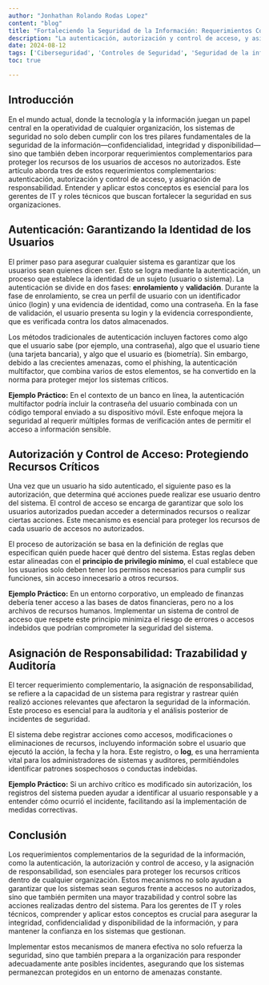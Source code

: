 ```yaml
---
author: "Jonhathan Rolando Rodas Lopez"
content: "blog"
title: "Fortaleciendo la Seguridad de la Información: Requerimientos Complementarios Claves"
description: "La autenticación, autorización y control de acceso, y asignación de responsabilidad son requerimientos complementarios esenciales para fortalecer la seguridad de la información en cualquier organización. En este artículo, exploraremos cada uno de estos conceptos, su importancia y cómo se aplican en la práctica."
date: 2024-08-12
tags: ['Ciberseguridad', 'Controles de Seguridad', 'Seguridad de la informacion', 'ISC2']
toc: true

---
```


## Introducción

En el mundo actual, donde la tecnología y la información juegan un papel central en la operatividad de cualquier organización, los sistemas de seguridad no solo deben cumplir con los tres pilares fundamentales de la seguridad de la información—confidencialidad, integridad y disponibilidad—sino que también deben incorporar requerimientos complementarios para proteger los recursos de los usuarios de accesos no autorizados. Este artículo aborda tres de estos requerimientos complementarios: autenticación, autorización y control de acceso, y asignación de responsabilidad. Entender y aplicar estos conceptos es esencial para los gerentes de IT y roles técnicos que buscan fortalecer la seguridad en sus organizaciones.

## Autenticación: Garantizando la Identidad de los Usuarios

El primer paso para asegurar cualquier sistema es garantizar que los usuarios sean quienes dicen ser. Esto se logra mediante la autenticación, un proceso que establece la identidad de un sujeto (usuario o sistema). La autenticación se divide en dos fases: **enrolamiento** y **validación**. Durante la fase de enrolamiento, se crea un perfil de usuario con un identificador único (login) y una evidencia de identidad, como una contraseña. En la fase de validación, el usuario presenta su login y la evidencia correspondiente, que es verificada contra los datos almacenados.

Los métodos tradicionales de autenticación incluyen factores como algo que el usuario sabe (por ejemplo, una contraseña), algo que el usuario tiene (una tarjeta bancaria), y algo que el usuario es (biometría). Sin embargo, debido a las crecientes amenazas, como el phishing, la autenticación multifactor, que combina varios de estos elementos, se ha convertido en la norma para proteger mejor los sistemas críticos.

**Ejemplo Práctico:** En el contexto de un banco en línea, la autenticación multifactor podría incluir la contraseña del usuario combinada con un código temporal enviado a su dispositivo móvil. Este enfoque mejora la seguridad al requerir múltiples formas de verificación antes de permitir el acceso a información sensible.

## Autorización y Control de Acceso: Protegiendo Recursos Críticos

Una vez que un usuario ha sido autenticado, el siguiente paso es la autorización, que determina qué acciones puede realizar ese usuario dentro del sistema. El control de acceso se encarga de garantizar que solo los usuarios autorizados puedan acceder a determinados recursos o realizar ciertas acciones. Este mecanismo es esencial para proteger los recursos de cada usuario de accesos no autorizados.

El proceso de autorización se basa en la definición de reglas que especifican quién puede hacer qué dentro del sistema. Estas reglas deben estar alineadas con el **principio de privilegio mínimo**, el cual establece que los usuarios solo deben tener los permisos necesarios para cumplir sus funciones, sin acceso innecesario a otros recursos.

**Ejemplo Práctico:** En un entorno corporativo, un empleado de finanzas debería tener acceso a las bases de datos financieras, pero no a los archivos de recursos humanos. Implementar un sistema de control de acceso que respete este principio minimiza el riesgo de errores o accesos indebidos que podrían comprometer la seguridad del sistema.

## Asignación de Responsabilidad: Trazabilidad y Auditoría

El tercer requerimiento complementario, la asignación de responsabilidad, se refiere a la capacidad de un sistema para registrar y rastrear quién realizó acciones relevantes que afectaron la seguridad de la información. Este proceso es esencial para la auditoría y el análisis posterior de incidentes de seguridad.

El sistema debe registrar acciones como accesos, modificaciones o eliminaciones de recursos, incluyendo información sobre el usuario que ejecutó la acción, la fecha y la hora. Este registro, o **log**, es una herramienta vital para los administradores de sistemas y auditores, permitiéndoles identificar patrones sospechosos o conductas indebidas.

**Ejemplo Práctico:** Si un archivo crítico es modificado sin autorización, los registros del sistema pueden ayudar a identificar al usuario responsable y a entender cómo ocurrió el incidente, facilitando así la implementación de medidas correctivas.

## Conclusión

Los requerimientos complementarios de la seguridad de la información, como la autenticación, la autorización y control de acceso, y la asignación de responsabilidad, son esenciales para proteger los recursos críticos dentro de cualquier organización. Estos mecanismos no solo ayudan a garantizar que los sistemas sean seguros frente a accesos no autorizados, sino que también permiten una mayor trazabilidad y control sobre las acciones realizadas dentro del sistema. Para los gerentes de IT y roles técnicos, comprender y aplicar estos conceptos es crucial para asegurar la integridad, confidencialidad y disponibilidad de la información, y para mantener la confianza en los sistemas que gestionan.

Implementar estos mecanismos de manera efectiva no solo refuerza la seguridad, sino que también prepara a la organización para responder adecuadamente ante posibles incidentes, asegurando que los sistemas permanezcan protegidos en un entorno de amenazas constante.
